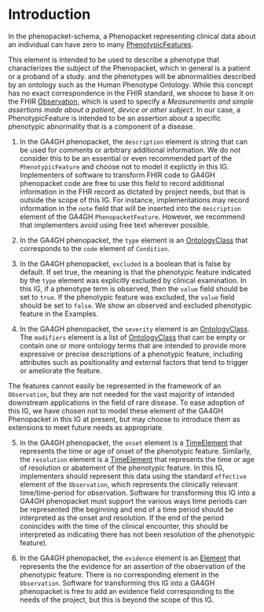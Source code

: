# Introduction

In the phenopacket-schema, a Phenopacket representing clinical data about an individual can have zero to many 
[PhenotypicFeatures](https://phenopacket-schema.readthedocs.io/en/latest/phenotype.html).

This element is intended to be used to describe a phenotype that characterizes the subject of the Phenopacket, which in general is a patient or a proband of a study. and the phenotypes will be abnormalities described by an ontology such as the Human Phenotype Ontology. While this concept has
no exact correspondence in the FHIR standard, we shoose to base it on the FHIR [Observation](https://www.hl7.org/fhir/observation.html), which is used to specify a <cite>Measurements and simple assertions made about a patient, device or other subject</cite>. In our case, a PhenotypicFeature
is intended to be an assertion about a specific phenotypic abnormality that is a component of a disease.

1. In the GA4GH phenopacket, the ``description`` element is string that can be used for comments or arbitrary additional information. We do not consider this to be an essential or even recommended part of the ``PhenotypicFeature`` and choose not to model it explictly in this IG. Implementers of software to transform FHIR code to GA4GH phenopacket code are free to use this field to record additional information in the FHR record as dictated by project needs, but that is outside the scope of this IG. For instance, implementations may record information in the ``note`` field that will be inserted into the ``description`` element of the GA4GH ``PhenopacketFeature``. However, we recommend that implementers avoid using free text wherever possible.

2. In the GA4GH phenopacket, the ``type`` element is an [OntologyClass](https://phenopacket-schema.readthedocs.io/en/latest/ontologyclass.html#rstontologyclass) that corresponds to the ``code`` element of ``Condition``. 


3. In the GA4GH phenopacket, ``excluded`` is a boolean that is false by default. If set true, the meaning is that the phenotypic feature indicated by the ``type`` element was explicitly excluded by clinical examination. In this IG, if
a phenotype term is observed, then the ``value`` field should be set to ``true``. If the phenotypic feature was excluded,
the ``value`` field should be set to ``false``. We show an observed and excluded phenotypic feature in the Examples.



4. In the GA4GH phenopacket, the ``severity`` element is an [OntologyClass](https://phenopacket-schema.readthedocs.io/en/latest/ontologyclass.html#rstontologyclass). The ``modifiers`` element is a list of [OntologyClass](https://phenopacket-schema.readthedocs.io/en/latest/ontologyclass.html#rstontologyclass) that can be empty or contain one or more ontology terms that are intended to provide more expressive or precise descriptions of a phenotypic feature, including attributes such as positionality and external factors that tend to trigger or ameliorate the feature. 

The features cannot easily be represented in the framework of an ``Observation``, but they are not needed for the vast majority of intended downstream applications in the field of rare disease. To ease adoption of this IG, we have chosen not to model these element of the GA4GH Phenopacket in this IG at present, but may choose to introduce them as extensions to meet future needs as appropriate.

5. In the GA4GH phenopacket, the ``onset`` element is a [TimeElement](https://phenopacket-schema.readthedocs.io/en/latest/time-element.html) that represents the time or age of onset of the phenotypic feature. Similarly,  the ``resolution`` element is a [TimeElement](https://phenopacket-schema.readthedocs.io/en/latest/time-element.html) that represents the time or age of resolution or abatement of the phenotypic feature. In this IG, implementers should represent this data using the standard ``effective`` element of the ``Observation``, which represents the clinically relevant time/time-period for observation. Software for transforming this IG into a GA4GH phenopacket must support the various ways time periods can be represented (the beginning and end of a time period should be interpreted as the onset and resolution. If the end of the period conincides with the time of the clinical encounter, this should be interpreted as indicating there has not been resolution of the phenotypic feature).

7. In the GA4GH phenopacket, the ``evidence`` element is an [Element](https://phenopacket-schema.readthedocs.io/en/latest/element.html) that represents the the evidence for an assertion of the observation of the phenotypic feature. There is no
corresponding element in the ``Observation``. Software for transforming this IG into a GA4GH phenopacket is free to add an evidence field corresponding to the needs of the project, but this is beyond the scope of this IG.


